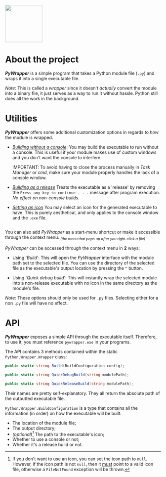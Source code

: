 <img src="PythonProgramWrapper/python_wrapper.ico" width="120" height="120" align="bottom"/>

###
# About the project
***PyWrapper*** is a simple program that takes a Python module file (`.py`) and wraps it into a single executable file. 

*Note*:
This is called a *wrapper* since it doesn't *actually* convert the module into a binary file, it just serves as a way to run it without hassle. Python still does all the work in the background.

###
# Utilities
***PyWrapper*** offers some additional customization options in regards to *how* the module is wrapped.

- <ins>*Building without a console*</ins>:
  You may build the executable to run without a console. This is useful if your module makes use of custom windows and you don't want the console to interfere.

	IMPORTANT:
	To avoid having to close the process manually in *Task Manager* or *cmd*, make sure your module properly handles the lack of a console window.
- <ins>*Building as  a release*</ins>
  Treats the executable as a 'release' by removing the `Press any key to continue . . .` message after program execution. *No effect on non-console builds*.
- <ins>*Setting an icon*</ins>
  You may select an icon for the generated executable to have. This is purely aesthetical, and only applies to the console window and the `.exe` file.
##
You can also add *PyWrapper* as a start-menu shortcut or make it accessible through the context menu. <sub>*(the menu that pops up after you right-click a file)*</sub>

*PyWrapper* can be accessed through the context menu in **2** ways:

- Using '*Build*':
 This will open the *PyWrapper* interface with the module path set to the selected file. You can use the directory of the selected file as the executable's output location by pressing the `^` button.

- Using '*Quick debug build*':
  This will instantly wrap the selected module into a non-release executable with no icon in the same directory as the module's file.

*Note*:
These options should only be used for `.py` files. Selecting either for a non `.py` file will have no effect.

###
# API
***PyWrapper*** exposes a simple API through the executable itself. Therefore, to use it, you must reference `pywrapper.exe` in your programs.

The API contains 3 methods contained within the static `Python.Wrapper.Wrapper` class:
```cs
public static string Build(BuildConfiguration config);
```
```cs
public static string QuickDebugBuild(string modulePath);
```
```cs
public static string QuickReleaseBuild(string modulePath);
```

Their names are pretty self-explanatory. They all return the absolute path of the outputted executable file.

`Python.Wrapper.BuildConfiguration` is a type that contains all the information (in order) on how the executable will be built:

- The location of the module file;
- The output directory;
- *(optional)[^1]* The path to the executable's icon;
- Whether to use a console or not;
- Whether it's a release build or not.
[^1]: If you don't want to use an icon, you can set the icon path to `null`. However, if the icon path is not `null`, then it <ins>must</ins> point to a valid icon file, otherwise a `FileNotFound` exception will be thrown.
